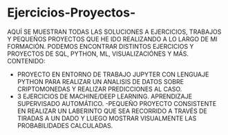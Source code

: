 # Ejercicios-Proyectos-
AQUÍ SE MUESTRAN TODAS LAS SOLUCIONES A EJERCICIOS, TRABAJOS Y PEQUEÑOS PROYECTOS QUE HE IDO REALIZANDO A LO LARGO DE MI FORMACIÓN. PODEMOS ENCONTRAR DISTINTOS EJERCICIOS Y PROYECTOS DE SQL, PYTHON, ML, VISUALIZACIÓNES  Y MÁS.
CONTENIDO: 
- PROYECTO EN ENTORNO DE TRABAJO JUPYTER CON LENGUAJE PYTHON PARA REALIZAR UN ANALISIS DE DATOS SOBRE CRIPTOMONEDAS Y REALIZAR PREDICCIONES AL CASO.
- 3 EJERCICIOS DE MACHINE/DEEP LEARNING. APRENDIZAJE SUPERVISADO AUTOMÁTICO.
-PEQUEÑO PROYECTO CONSISTENTE EN REALIZAR UN LABERINTO QUE SEA RECORRIDO A TRAVÉS DE TIRADAS A UN DADO Y LUEGO MOSTRAR VISUALMENTE LAS PROBABILIDADES CALCULADAS.
